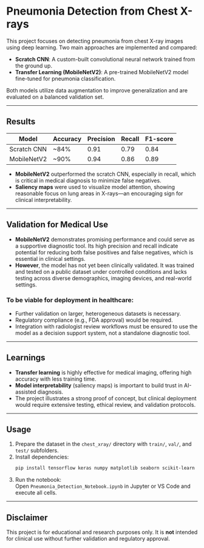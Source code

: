 # Pneumonia Detection from Chest X-rays

This project focuses on detecting pneumonia from chest X-ray images using deep learning. Two main approaches are implemented and compared:

- **Scratch CNN**: A custom-built convolutional neural network trained from the ground up.
- **Transfer Learning (MobileNetV2)**: A pre-trained MobileNetV2 model fine-tuned for pneumonia classification.

Both models utilize data augmentation to improve generalization and are evaluated on a balanced validation set.

---

## Results

| Model         | Accuracy | Precision | Recall | F1-score |
|---------------|----------|-----------|--------|----------|
| Scratch CNN   | ~84%     | 0.91      | 0.79   | 0.84     |
| MobileNetV2   | ~90%     | 0.94      | 0.86   | 0.89     |

- **MobileNetV2** outperformed the scratch CNN, especially in recall, which is critical in medical diagnosis to minimize false negatives.
- **Saliency maps** were used to visualize model attention, showing reasonable focus on lung areas in X-rays—an encouraging sign for clinical interpretability.

---

## Validation for Medical Use

- **MobileNetV2** demonstrates promising performance and could serve as a supportive diagnostic tool. Its high precision and recall indicate potential for reducing both false positives and false negatives, which is essential in clinical settings.
- **However**, the model has not yet been clinically validated. It was trained and tested on a public dataset under controlled conditions and lacks testing across diverse demographics, imaging devices, and real-world settings.

### To be viable for deployment in healthcare:

- Further validation on larger, heterogeneous datasets is necessary.
- Regulatory compliance (e.g., FDA approval) would be required.
- Integration with radiologist review workflows must be ensured to use the model as a decision support system, not a standalone diagnostic tool.

---

## Learnings

- **Transfer learning** is highly effective for medical imaging, offering high accuracy with less training time.
- **Model interpretability** (saliency maps) is important to build trust in AI-assisted diagnosis.
- The project illustrates a strong proof of concept, but clinical deployment would require extensive testing, ethical review, and validation protocols.

---

## Usage

1. Prepare the dataset in the `chest_xray/` directory with `train/`, `val/`, and `test/` subfolders.
2. Install dependencies:
   ```sh
   pip install tensorflow keras numpy matplotlib seaborn scikit-learn opencv-python pandas
   ```
3. Run the notebook:  
   Open `Pneumonia_Detection_Notebook.ipynb` in Jupyter or VS Code and execute all cells.

---

## Disclaimer

This project is for educational and research purposes only. It is **not** intended for clinical use without further validation and regulatory approval.